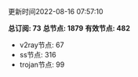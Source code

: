 更新时间2022-08-16 07:57:10

**总订阅: 73**
**总节点: 1879**
**有效节点: 482**
- v2ray节点: 67
- ss节点: 316
- trojan节点: 99
